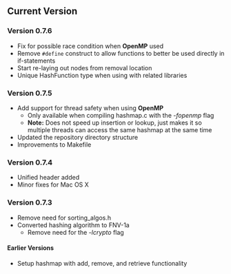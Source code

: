 ## Current Version

### Version 0.7.6

* Fix for possible race condition when **OpenMP** used
* Remove `#define` construct to allow functions to better be used directly in
if-statements
* Start re-laying out nodes from removal location
* Unique HashFunction type when using with related libraries

### Version 0.7.5

* Add support for thread safety when using **OpenMP**
  * Only available when compiling hashmap.c with the *-fopenmp* flag
  * **Note:** Does not speed up insertion or lookup, just makes it so multiple
  threads can access the same hashmap at the same time
* Updated the repository directory structure
* Improvements to Makefile

### Version 0.7.4

* Unified header added
* Minor fixes for Mac OS X

### Version 0.7.3

* Remove need for sorting_algos.h
* Converted hashing algorithm to FNV-1a
  * Remove need for the *-lcrypto* flag

#### Earlier Versions

* Setup hashmap with add, remove, and retrieve functionality
